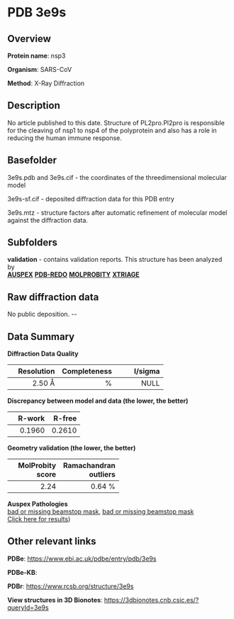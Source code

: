 # PDB 3e9s

## Overview

**Protein name**: nsp3

**Organism**: SARS-CoV

**Method**: X-Ray Diffraction

## Description

No article published to this date. Structure of PL2pro.Pl2pro is responsible for the cleaving of nsp1 to nsp4 of the polyprotein and also has a role in reducing the human immune response.

## Basefolder

3e9s.pdb and 3e9s.cif - the coordinates of the threedimensional molecular model

3e9s-sf.cif - deposited diffraction data for this PDB entry

3e9s.mtz - structure factors after automatic refinement of molecular model against the diffraction data.

## Subfolders





**validation** - contains validation reports. This structure has been analyzed by <br>[**AUSPEX**](https://github.com/thorn-lab/coronavirus_structural_task_force/tree/master/pdb/nsp3/SARS-CoV/3e9s/validation/auspex) [**PDB-REDO**](https://github.com/thorn-lab/coronavirus_structural_task_force/tree/master/pdb/nsp3/SARS-CoV/3e9s/validation/pdb-redo) [**MOLPROBITY**](https://github.com/thorn-lab/coronavirus_structural_task_force/tree/master/pdb/nsp3/SARS-CoV/3e9s/validation/molprobity) [**XTRIAGE**](https://github.com/thorn-lab/coronavirus_structural_task_force/blob/master/pdb/nsp3/SARS-CoV/3e9s/validation/Xtriage_output.log)  



## Raw diffraction data

No public deposition. --<br> 

## Data Summary
**Diffraction Data Quality**

|   | Resolution | Completeness| I/sigma |
|---|-------------:|----------------:|--------------:|
|   |2.50 Å|      %|<img width=50/>NULL |

**Discrepancy between model and data (the lower, the better)**

|   | **R-work**| **R-free**   
|---|-------------:|----------------:|           
||  0.1960|  0.2610|

**Geometry validation (the lower, the better)**

|   |**MolProbity<br>score**| **Ramachandran<br>outliers** 
|---|-------------:|----------------:|
||  2.24|  0.64 %|

**Auspex Pathologies**<br> [bad or missing beamstop mask](https://www.auspex.de/pathol/#2), [bad or missing beamstop mask](https://www.auspex.de/pathol/#2)<br>[Click here for results](https://github.com/thorn-lab/coronavirus_structural_task_force/blob/master/pdb/nsp3/SARS-CoV/3e9s/validation/auspex/3e9s_auspex_comments.txt))

 



## Other relevant links 
**PDBe**:  https://www.ebi.ac.uk/pdbe/entry/pdb/3e9s

**PDBe-KB**:  
 
**PDBr**: https://www.rcsb.org/structure/3e9s 

**View structures in 3D Bionotes**: https://3dbionotes.cnb.csic.es/?queryId=3e9s

